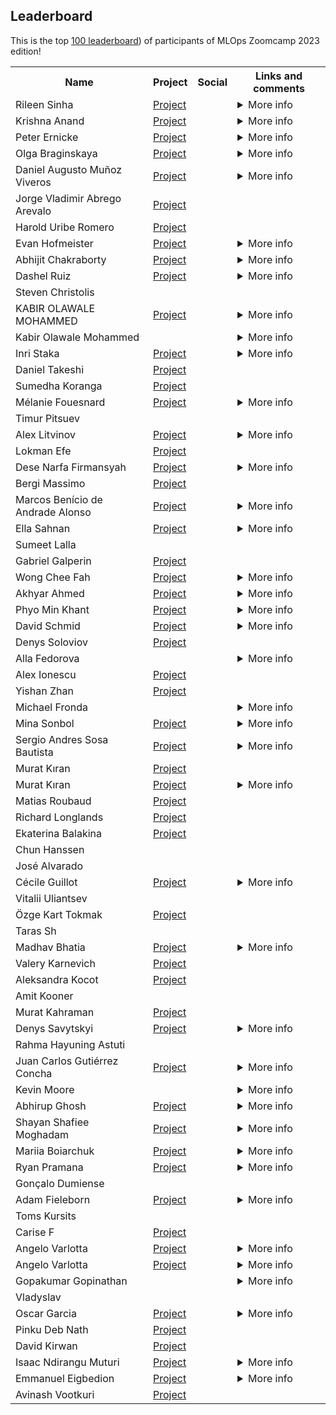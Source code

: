 ## Leaderboard 

This is the top [100 leaderboard]([https://docs.google.com/spreadsheets/d/e/2PACX-1vSNK_yGtELX1RJK1SSRl4xiUbD0XZMYS6uwHnybc7Mql-WMnMgO7hHSu59w-1cE7FeFZjkopbh684UE/pubhtml))
of participants of MLOps Zoomcamp 2023 edition!

<table>
<tr>
  <th>Name</th>
  <th>Project</th>
  <th>Social</th>
  <th>Links and comments</th>
</tr>
<tr>
<td>Rileen Sinha</td>
<td><a href="https://github.com/Optimistix/Traffic_Sign_Recognition_using_Deep-Learning">Project</a></td>
<td> <a href="https://www.linkedin.com/in/rileen-sinha-a644692/"><img src="https://user-images.githubusercontent.com/875246/192300614-2ce22ed5-bbc4-4684-8098-d8128d71aac5.png" height="16em" /></a> <a href="https://github.com/Optimistix"><img src="https://user-images.githubusercontent.com/875246/192300611-a606521b-cb76-4090-be8e-7cc21752b996.png" height="16em" /></a></td>
<td><details>
<summary>More info</summary>


Links:

<ul>
<li><a href="https://github.com/Optimistix/Breast_Cancer_Classification_using_Wisconsin_Diagnostic_Data">Midterm Project: Breast Cancer Classification using the Diagnostic Wisconsin Breast Cancer Database</a></li>
<li><a href="https://github.com/Optimistix/Brain_Tumor_Detection_using_MRI_Images_from_Kaggle_Br35H">First Capstone: Brain Tumor Detection using MRI Images and Deep Learning</a></li>
</ul>

> Kudos & a big thanks to Alexey, Timur & the DataTalks.Club team for this wonderful course, and their generosity, patience & flexibility throughout these 5 months. Strongly recommended for anyone interested in the foundations of Machine Learning, Deep Learning, and Machine Learning Engineering. </details></td>
</tr>
<tr>
<td>Krishna Anand</td>
<td><a href="https://github.com/anandaiml19/Mlzoomcamp-Article">Project</a></td>
<td> <a href="https://www.linkedin.com/in/krishna-anand-v-g-70bba623/"><img src="https://user-images.githubusercontent.com/875246/192300614-2ce22ed5-bbc4-4684-8098-d8128d71aac5.png" height="16em" /></a> <a href="https://github.com/anandaiml19"><img src="https://user-images.githubusercontent.com/875246/192300611-a606521b-cb76-4090-be8e-7cc21752b996.png" height="16em" /></a></td>
<td><details>
<summary>More info</summary>


Links:

<ul>
<li><a href="https://krishnaanandvg.weebly.com/">Personal Website</a></li>
</ul></details></td>
</tr>
<tr>
<td>Peter Ernicke</td>
<td><a href="https://github.com/peterernicke/ML_Zoomcamp_2023_Capstone2_Project">Project</a></td>
<td> <a href="https://www.linkedin.com/in/peter-ernicke/"><img src="https://user-images.githubusercontent.com/875246/192300614-2ce22ed5-bbc4-4684-8098-d8128d71aac5.png" height="16em" /></a> <a href="https://github.com/peterernicke"><img src="https://user-images.githubusercontent.com/875246/192300611-a606521b-cb76-4090-be8e-7cc21752b996.png" height="16em" /></a></td>
<td><details>
<summary>More info</summary>


Links:

<ul>
<li><a href="https://github.com/peterernicke/ML_Zoomcamp_2023_MidtermProject">Midterm Project</a></li>
<li><a href="https://github.com/peterernicke/ML_Zoomcamp_2023_Capstone1_Project">Capstone Project</a></li>
<li><a href="https://knowmledge.com/">Blog</a></li>
</ul>

> Thank you Alexey for that great journey! Feel free to connect.</details></td>
</tr>
<tr>
<td>Olga Braginskaya</td>
<td><a href="https://github.com/olgazju/project_taylor_swift_lyrics_generation ">Project</a></td>
<td> <a href="https://www.linkedin.com/in/olgabraginskaya/"><img src="https://user-images.githubusercontent.com/875246/192300614-2ce22ed5-bbc4-4684-8098-d8128d71aac5.png" height="16em" /></a> <a href="https://github.com/olgazju"><img src="https://user-images.githubusercontent.com/875246/192300611-a606521b-cb76-4090-be8e-7cc21752b996.png" height="16em" /></a></td>
<td><details>
<summary>More info</summary>


Links:

<ul>
<li><a href="https://dev.to/olgabraginskaya/my-journey-learning-ai-for-songwriting-lstms-and-taylor-swift-38mb">My Journey Learning AI for Songwriting: LSTMs and Taylor Swift</a></li>
<li><a href="https://github.com/olgazju/project_taylor_swift_lyrics_generation">Capstone project 1</a></li>
<li><a href="https://github.com/olgazju/project_salary_prediction">Capstone project 2</a></li>
<li><a href="https://github.com/olgazju/ml_camp_2023/tree/main/midterm_project">Midterm project</a></li>
</ul></details></td>
</tr>
<tr>
<td>Daniel Augusto Muñoz Viveros</td>
<td><a href="https://github.com/16danielvm/Multi-Class-Prediction-of-Cirrhosis-Outcomes">Project</a></td>
<td> <a href="https://www.linkedin.com/in/16danielvm"><img src="https://user-images.githubusercontent.com/875246/192300611-a606521b-cb76-4090-be8e-7cc21752b996.png" height="16em" /></a></td>
<td><details>
<summary>More info</summary>


Links:

<ul>
<li>https://github.com/16danielvm/Human-Stress-Detection-in-and-through-Sleep</li>
</ul></details></td>
</tr>
<tr>
<td>Jorge Vladimir Abrego Arevalo</td>
<td><a href="https://github.com/JorgeAbrego/ml-zoomcamp/tree/main/project_02_capstone_1">Project</a></td>
<td> <a href="https://www.linkedin.com/in/jorge-abrego/"><img src="https://user-images.githubusercontent.com/875246/192300614-2ce22ed5-bbc4-4684-8098-d8128d71aac5.png" height="16em" /></a> <a href="https://github.com/JorgeAbrego"><img src="https://user-images.githubusercontent.com/875246/192300611-a606521b-cb76-4090-be8e-7cc21752b996.png" height="16em" /></a></td>
<td></td>
</tr>
<tr>
<td>Harold Uribe Romero</td>
<td><a href="https://github.com/Haroldgio28/Airline-delay-prediction">Project</a></td>
<td> <a href="www.linkedin.com/in/haroldgiovannyuribe"><img src="https://user-images.githubusercontent.com/875246/192300614-2ce22ed5-bbc4-4684-8098-d8128d71aac5.png" height="16em" /></a> <a href="https://github.com/Haroldgio28"><img src="https://user-images.githubusercontent.com/875246/192300611-a606521b-cb76-4090-be8e-7cc21752b996.png" height="16em" /></a></td>
<td></td>
</tr>
<tr>
<td>Evan Hofmeister</td>
<td><a href="https://github.com/EvanHofmeister/ml-facial-emotion-detection">Project</a></td>
<td> <a href="https://www.linkedin.com/in/evanhofmeister/"><img src="https://user-images.githubusercontent.com/875246/192300614-2ce22ed5-bbc4-4684-8098-d8128d71aac5.png" height="16em" /></a> <a href="https://github.com/EvanHofmeister"><img src="https://user-images.githubusercontent.com/875246/192300611-a606521b-cb76-4090-be8e-7cc21752b996.png" height="16em" /></a></td>
<td><details>
<summary>More info</summary>


Links:

<ul>
<li><a href="https://www.ehofmeister.com">ehofmeister.com</a></li>
</ul></details></td>
</tr>
<tr>
<td>Abhijit Chakraborty</td>
<td><a href="https://github.com/mraabhijit/sports-classification-cnn">Project</a></td>
<td> <a href="www.linkedin.com/in/mraabhijit"><img src="https://user-images.githubusercontent.com/875246/192300614-2ce22ed5-bbc4-4684-8098-d8128d71aac5.png" height="16em" /></a> <a href="www.github.com/mraabhijit"><img src="https://user-images.githubusercontent.com/875246/192300611-a606521b-cb76-4090-be8e-7cc21752b996.png" height="16em" /></a></td>
<td><details>
<summary>More info</summary>


Links:

<ul>
<li><a href="https://twitter.com/mraabhijit">Twitter/X</a></li>
</ul>

> In the lookout for challenging roles in data science/machine learning (preferably Remote)</details></td>
</tr>
<tr>
<td>Dashel Ruiz</td>
<td><a href="https://github.com/DRPproton/Multi-Class-Prediction-of-Cirrhosis-Outcomes">Project</a></td>
<td> <a href="https://www.linkedin.com/in/dashel-ruiz-perez-2b036172/"><img src="https://user-images.githubusercontent.com/875246/192300614-2ce22ed5-bbc4-4684-8098-d8128d71aac5.png" height="16em" /></a> <a href="https://github.com/DRPproton"><img src="https://user-images.githubusercontent.com/875246/192300611-a606521b-cb76-4090-be8e-7cc21752b996.png" height="16em" /></a></td>
<td><details>
<summary>More info</summary>


Links:

<ul>
<li><a href="https://github.com/DRPproton/butterfly-classifier">Butterfly-classifier</a></li>
<li>(<a href="https://github.com/DRPproton/Mexico-covid-prediction">Mexico-covid-prediction</a></li>
</ul></details></td>
</tr>
<tr>
<td>Steven Christolis</td>
<td></td>
<td> <a href="https://www.linkedin.com/in/stevenchristolis/"><img src="https://user-images.githubusercontent.com/875246/192300614-2ce22ed5-bbc4-4684-8098-d8128d71aac5.png" height="16em" /></a></td>
<td></td>
</tr>
<tr>
<td>KABIR OLAWALE MOHAMMED</td>
<td><a href="https://github.com/kabiromohd/MyDATATALKSCLUB_MLZOOMCAMP">Project</a></td>
<td> <a href="https://www.linkedin.com/in/kabir-olawale-mohammed-91286922/"><img src="https://user-images.githubusercontent.com/875246/192300614-2ce22ed5-bbc4-4684-8098-d8128d71aac5.png" height="16em" /></a> <a href="https://github.com/kabiromohd"><img src="https://user-images.githubusercontent.com/875246/192300611-a606521b-cb76-4090-be8e-7cc21752b996.png" height="16em" /></a></td>
<td><details>
<summary>More info</summary>


Links:

<ul>
<li><a href="https://github.com/kabiromohd/Life_Expectancy_Prediction">Midterm Project</a></li>
<li><a href="https://github.com/kabiromohd/Staff_Attrition_Prediction">Capstone Project -1</a></li>
</ul></details></td>
</tr>
<tr>
<td>Kabir Olawale Mohammed</td>
<td></td>
<td> <a href="https://www.linkedin.com/in/kabir-olawale-mohammed-91286922/"><img src="https://user-images.githubusercontent.com/875246/192300614-2ce22ed5-bbc4-4684-8098-d8128d71aac5.png" height="16em" /></a> <a href="https://github.com/kabiromohd"><img src="https://user-images.githubusercontent.com/875246/192300611-a606521b-cb76-4090-be8e-7cc21752b996.png" height="16em" /></a></td>
<td><details>
<summary>More info</summary>


Links:

<ul>
<li><a href="https://github.com/kabiromohd/Life_Expectancy_Prediction">Midterm Project</a></li>
<li><a href="https://github.com/kabiromohd/Staff_Attrition_Prediction">Capstone 1 Project</a></li>
<li><a href="https://github.com/kabiromohd/MyDATATALKSCLUB_MLZOOMCAMP">Course Repo</a></li>
</ul></details></td>
</tr>
<tr>
<td>Inri Staka</td>
<td><a href="https://github.com/inrsta/capstone-project-1-2023">Project</a></td>
<td> <a href="https://www.linkedin.com/in/inristaka/"><img src="https://user-images.githubusercontent.com/875246/192300614-2ce22ed5-bbc4-4684-8098-d8128d71aac5.png" height="16em" /></a> <a href="https://github.com/inrsta"><img src="https://user-images.githubusercontent.com/875246/192300611-a606521b-cb76-4090-be8e-7cc21752b996.png" height="16em" /></a></td>
<td><details>
<summary>More info</summary>


Links:

<ul>
<li><a href="https://github.com/inrsta/spotify-prediction-api">Spotify Popularity Prediction</a></li>
<li><a href="https://github.com/inrsta/german-car-price-prediction">German Car Prices</a></li>
</ul>

> Hi, I am a Data Engineer with experience in Data Science and Machine Learning, you can gladly take a look at my projects and socials.</details></td>
</tr>
<tr>
<td>Daniel Takeshi</td>
<td><a href="https://github.com/danietakeshi/ml-zoomcamp-capstone-project-2">Project</a></td>
<td> <a href="https://www.linkedin.com/in/daniel-takeshi"><img src="https://user-images.githubusercontent.com/875246/192300614-2ce22ed5-bbc4-4684-8098-d8128d71aac5.png" height="16em" /></a> <a href="https://github.com/danietakeshi"><img src="https://user-images.githubusercontent.com/875246/192300611-a606521b-cb76-4090-be8e-7cc21752b996.png" height="16em" /></a></td>
<td></td>
</tr>
<tr>
<td>Sumedha Koranga</td>
<td><a href="https://github.com/sumedhakoranga/wikihow_most_helpful_article_predictor">Project</a></td>
<td> <a href="https://www.linkedin.com/in/sumedhakoranga/"><img src="https://user-images.githubusercontent.com/875246/192300614-2ce22ed5-bbc4-4684-8098-d8128d71aac5.png" height="16em" /></a> <a href="https://github.com/sumedhakoranga"><img src="https://user-images.githubusercontent.com/875246/192300611-a606521b-cb76-4090-be8e-7cc21752b996.png" height="16em" /></a></td>
<td></td>
</tr>
<tr>
<td>Mélanie Fouesnard</td>
<td><a href="https://github.com/FoMelanie/breast_cancer_classification">Project</a></td>
<td> <a href="https://www.linkedin.com/in/melanie-fouesnard/"><img src="https://user-images.githubusercontent.com/875246/192300614-2ce22ed5-bbc4-4684-8098-d8128d71aac5.png" height="16em" /></a> <a href="https://github.com/FoMelanie"><img src="https://user-images.githubusercontent.com/875246/192300611-a606521b-cb76-4090-be8e-7cc21752b996.png" height="16em" /></a></td>
<td><details>
<summary>More info</summary>


Links:

<ul>
<li><a href="https://medium.com/@mlaniefouesnard">Medium account</a></li>
</ul></details></td>
</tr>
<tr>
<td>Timur Pitsuev</td>
<td></td>
<td> <a href="linkedin.com/in/timur-pitsuev-28aa9b262"><img src="https://user-images.githubusercontent.com/875246/192300614-2ce22ed5-bbc4-4684-8098-d8128d71aac5.png" height="16em" /></a> <a href="https://github.com/tmeach"><img src="https://user-images.githubusercontent.com/875246/192300611-a606521b-cb76-4090-be8e-7cc21752b996.png" height="16em" /></a></td>
<td></td>
</tr>
<tr>
<td>Alex Litvinov</td>
<td><a href="https://github.com/aaalexlit/hacking-human-vasculature">Project</a></td>
<td> <a href="https://www.linkedin.com/in/aaalexlit/"><img src="https://user-images.githubusercontent.com/875246/192300614-2ce22ed5-bbc4-4684-8098-d8128d71aac5.png" height="16em" /></a> <a href="https://github.com/aaalexlit"><img src="https://user-images.githubusercontent.com/875246/192300611-a606521b-cb76-4090-be8e-7cc21752b996.png" height="16em" /></a></td>
<td><details>
<summary>More info</summary>


Links:

<ul>
<li>[X] https://twitter.com/aaalexlit</li>
<li>[Medium] https://medium.com/@aaalex.lit</li>
<li>[YouTube] https://www.youtube.com/@aaalexlit</li>
</ul></details></td>
</tr>
<tr>
<td>Lokman Efe</td>
<td><a href="https://github.com/lokicik/dog_or_cat_image_classification">Project</a></td>
<td> <a href="https://www.linkedin.com/in/lokmanefe/"><img src="https://user-images.githubusercontent.com/875246/192300614-2ce22ed5-bbc4-4684-8098-d8128d71aac5.png" height="16em" /></a> <a href="https://github.com/lokicik"><img src="https://user-images.githubusercontent.com/875246/192300611-a606521b-cb76-4090-be8e-7cc21752b996.png" height="16em" /></a></td>
<td></td>
</tr>
<tr>
<td>Dese Narfa Firmansyah</td>
<td><a href="https://github.com/desenfirman/machine-learning-zoomcamp/tree/master/.__MIDTERM__">Project</a></td>
<td> <a href="https://www.linkedin.com/in/desenfirman/"><img src="https://user-images.githubusercontent.com/875246/192300614-2ce22ed5-bbc4-4684-8098-d8128d71aac5.png" height="16em" /></a> <a href="https://github.com/desenfirman"><img src="https://user-images.githubusercontent.com/875246/192300611-a606521b-cb76-4090-be8e-7cc21752b996.png" height="16em" /></a></td>
<td><details>
<summary>More info</summary>


Links:

<ul>
<li>[Personal Website] (https://desenfirman.github.io)</li>
<li>[Capstone 1 Project] (https://github.com/desenfirman/machine-learning-zoomcamp/tree/master/.__CAPSTONE_1)</li>
<li>[Capstone 2 Project] (https://github.com/desenfirman/machine-learning-zoomcamp/tree/master/.__CAPSTONE_2)</li>
</ul>

> You can also reach me on desenfirman@gmail.com . Anyway, thanks for the course. It was an amazing journey.</details></td>
</tr>
<tr>
<td>Bergi Massimo</td>
<td><a href="https://github.com/bergimax/Market-ticker-prediction https://github.com/bergimax/footballer-value  https://github.com/bergimax/music-popularity-prediction">Project</a></td>
<td> <a href="https://www.linkedin.com/in/massimobergi/"><img src="https://user-images.githubusercontent.com/875246/192300614-2ce22ed5-bbc4-4684-8098-d8128d71aac5.png" height="16em" /></a> <a href="https://github.com/bergimax"><img src="https://user-images.githubusercontent.com/875246/192300611-a606521b-cb76-4090-be8e-7cc21752b996.png" height="16em" /></a></td>
<td></td>
</tr>
<tr>
<td>Marcos Benício de Andrade Alonso</td>
<td><a href="https://github.com/marcosbenicio/taxi-trip-regression/tree/main">Project</a></td>
<td> <a href="https://www.linkedin.com/in/marcos-benicio-de-andrade-alonso/"><img src="https://user-images.githubusercontent.com/875246/192300614-2ce22ed5-bbc4-4684-8098-d8128d71aac5.png" height="16em" /></a> <a href="https://github.com/marcosbenicio"><img src="https://user-images.githubusercontent.com/875246/192300611-a606521b-cb76-4090-be8e-7cc21752b996.png" height="16em" /></a></td>
<td><details>
<summary>More info</summary>


Links:

<ul>
<li><a href="https://marcosbenicio.github.io/2023/11/27/cnn.html"> Winning Article: Understanding Convolutional Layers within CNNs </a></li>
<li><a href="https://github.com/marcosbenicio/diabetes-classification"> Midterm Project: Diabetes Risk Factors (Classification) </a></li>
<li><a href="https://github.com/marcosbenicio/ML-zoomcamp"> Notes on ML-Zoomcamp Course </a></li>
<li><a href="https://marcosbenicio.github.io/"> Personal Blog: Discussions on Mathematics, Physics, and Machine Learning </a></li>
</ul>

> If you're interested in my work and would like to connect, follow my  journey and contributions on LinkedIn and GitHub.</details></td>
</tr>
<tr>
<td>Ella Sahnan</td>
<td><a href="https://github.com/ellacharmed/mlzoomcamp-midterms-predict-graduation">Project</a></td>
<td> <a href="https://www.linkedin.com/in/wati-sahnan/"><img src="https://user-images.githubusercontent.com/875246/192300614-2ce22ed5-bbc4-4684-8098-d8128d71aac5.png" height="16em" /></a> <a href="https://ellacharmed.github.io/"><img src="https://user-images.githubusercontent.com/875246/192300611-a606521b-cb76-4090-be8e-7cc21752b996.png" height="16em" /></a></td>
<td><details>
<summary>More info</summary>


Links:

<ul>
<li><a href="ellacharmed.wordpress.com">ellacharmed wordpress blog</a></li>
<li><a href="ellalearns.wordpress.com">ellalearns wordpress blog</a></li>
<li><a href="https://twitter.com/ellacharm3d">ellacharmed twitter</a></li>
</ul></details></td>
</tr>
<tr>
<td>Sumeet Lalla</td>
<td></td>
<td> <a href="https://www.linkedin.com/in/sumeetlalla1994"><img src="https://user-images.githubusercontent.com/875246/192300614-2ce22ed5-bbc4-4684-8098-d8128d71aac5.png" height="16em" /></a> <a href="https://www.github.com/prasum"><img src="https://user-images.githubusercontent.com/875246/192300611-a606521b-cb76-4090-be8e-7cc21752b996.png" height="16em" /></a></td>
<td></td>
</tr>
<tr>
<td>Gabriel Galperin</td>
<td><a href="https://github.com/Nireplag/jellyfish_classification">Project</a></td>
<td> <a href="http://linkedin.com/in/gabriel-galperin-03a88511a"><img src="https://user-images.githubusercontent.com/875246/192300614-2ce22ed5-bbc4-4684-8098-d8128d71aac5.png" height="16em" /></a> <a href="https://github.com/Nireplag"><img src="https://user-images.githubusercontent.com/875246/192300611-a606521b-cb76-4090-be8e-7cc21752b996.png" height="16em" /></a></td>
<td></td>
</tr>
<tr>
<td>Wong Chee Fah</td>
<td><a href="https://github.com/wongcheefah/mlzoomcamp_capstone_1">Project</a></td>
<td> <a href="https://www.linkedin.com/in/wongcheefah/"><img src="https://user-images.githubusercontent.com/875246/192300614-2ce22ed5-bbc4-4684-8098-d8128d71aac5.png" height="16em" /></a> <a href="https://github.com/wongcheefah"><img src="https://user-images.githubusercontent.com/875246/192300611-a606521b-cb76-4090-be8e-7cc21752b996.png" height="16em" /></a></td>
<td><details>
<summary>More info</summary>


Links:

<ul>
<li><a href="https://wongcheefah.pythonanywhere.com/">Portfolio Page</a></li>
</ul></details></td>
</tr>
<tr>
<td>Akhyar Ahmed</td>
<td><a href="https://github.com/akhyar-ahmed/Machine_Learning_Zoomcamp/tree/main/capstone-2">Project</a></td>
<td> <a href="https://www.linkedin.com/in/akhyar-ahmed/"><img src="https://user-images.githubusercontent.com/875246/192300614-2ce22ed5-bbc4-4684-8098-d8128d71aac5.png" height="16em" /></a> <a href="https://github.com/akhyar-ahmed?tab=repositories"><img src="https://user-images.githubusercontent.com/875246/192300611-a606521b-cb76-4090-be8e-7cc21752b996.png" height="16em" /></a></td>
<td><details>
<summary>More info</summary>


Links:

<ul>
<li><a href="https://github.com/akhyar-ahmed/Machine_Learning_Zoomcamp/tree/main/capstone-1">Capstone 1</a></li>
<li><a href="https://github.com/akhyar-ahmed/Machine_Learning_Zoomcamp/tree/main/mid-term">Mid term project</a></li>
<li><a href="https://akhyar-ahmed.github.io/portfolio/">Portfolio</a></li>
</ul></details></td>
</tr>
<tr>
<td>Phyo Min Khant</td>
<td><a href="https://github.com/PhyoMK/ML-zoomcamp/tree/6a8ad10e4b813e5822f345cabc490c3938079811/dog_breed_classification_using_deep">Project</a></td>
<td> <a href="https://www.linkedin.com/in/phyo-min-khant-96a1021bb?utm_source=share&utm_campaign=share_via&utm_content=profile&utm_medium=ios_app"><img src="https://user-images.githubusercontent.com/875246/192300614-2ce22ed5-bbc4-4684-8098-d8128d71aac5.png" height="16em" /></a> <a href="https://github.com/PhyoMK"><img src="https://user-images.githubusercontent.com/875246/192300611-a606521b-cb76-4090-be8e-7cc21752b996.png" height="16em" /></a></td>
<td><details>
<summary>More info</summary>



> Trying to be advanced in ML and every step elevates me to a higher level.</details></td>
</tr>
<tr>
<td>David Schmid</td>
<td><a href="https://github.com/dawei7/ML_Project_RedWineQuality">Project</a></td>
<td> <a href="https://www.linkedin.com/in/david-schmid-56194772/"><img src="https://user-images.githubusercontent.com/875246/192300614-2ce22ed5-bbc4-4684-8098-d8128d71aac5.png" height="16em" /></a> <a href="https://github.com/dawei7"><img src="https://user-images.githubusercontent.com/875246/192300611-a606521b-cb76-4090-be8e-7cc21752b996.png" height="16em" /></a></td>
<td><details>
<summary>More info</summary>



> Feel free to connect.</details></td>
</tr>
<tr>
<td>Denys Soloviov</td>
<td><a href="https://github.com/desol1997/hotel_booking_cancellation_prediction https://github.com/desol1997/brain_tumor_classification">Project</a></td>
<td> <a href="https://www.linkedin.com/in/denis-soloviov-b620481a8/"><img src="https://user-images.githubusercontent.com/875246/192300614-2ce22ed5-bbc4-4684-8098-d8128d71aac5.png" height="16em" /></a> <a href="https://github.com/desol1997?tab=repositories"><img src="https://user-images.githubusercontent.com/875246/192300611-a606521b-cb76-4090-be8e-7cc21752b996.png" height="16em" /></a></td>
<td></td>
</tr>
<tr>
<td>Alla Fedorova</td>
<td></td>
<td> <a href="https://www.linkedin.com/in/alla-fedorova-phd-5bba68105/"><img src="https://user-images.githubusercontent.com/875246/192300614-2ce22ed5-bbc4-4684-8098-d8128d71aac5.png" height="16em" /></a> <a href="https://github.com/triasteran"><img src="https://user-images.githubusercontent.com/875246/192300611-a606521b-cb76-4090-be8e-7cc21752b996.png" height="16em" /></a></td>
<td><details>
<summary>More info</summary>



> That was a great course full of hands-on experience, I'm happy to recommend it and I'll be revisiting it </details></td>
</tr>
<tr>
<td>Alex Ionescu</td>
<td><a href="https://github.com/AlexThePy/Laptop_Price_Prediction">Project</a></td>
<td> <a href="https://www.linkedin.com/in/alex-ionescu-bucharest/"><img src="https://user-images.githubusercontent.com/875246/192300614-2ce22ed5-bbc4-4684-8098-d8128d71aac5.png" height="16em" /></a> <a href="https://github.com/AlexThePy"><img src="https://user-images.githubusercontent.com/875246/192300611-a606521b-cb76-4090-be8e-7cc21752b996.png" height="16em" /></a></td>
<td></td>
</tr>
<tr>
<td>Yishan Zhan</td>
<td><a href="https://github.com/sarah-zhan/birds-classification">Project</a></td>
<td> <a href="https://www.linkedin.com/in/yishanzhan/"><img src="https://user-images.githubusercontent.com/875246/192300614-2ce22ed5-bbc4-4684-8098-d8128d71aac5.png" height="16em" /></a> <a href="https://github.com/sarah-zhan"><img src="https://user-images.githubusercontent.com/875246/192300611-a606521b-cb76-4090-be8e-7cc21752b996.png" height="16em" /></a></td>
<td></td>
</tr>
<tr>
<td>Michael Fronda</td>
<td></td>
<td> <a href="https://www.linkedin.com/in/michaelfronda/"><img src="https://user-images.githubusercontent.com/875246/192300614-2ce22ed5-bbc4-4684-8098-d8128d71aac5.png" height="16em" /></a></td>
<td><details>
<summary>More info</summary>



> Hello! Feel free to add me on LinkedIn :) </details></td>
</tr>
<tr>
<td>Mina Sonbol</td>
<td><a href="https://github.com/el-grudge/location-classifier">Project</a></td>
<td> <a href="https://www.linkedin.com/in/msonbol"><img src="https://user-images.githubusercontent.com/875246/192300614-2ce22ed5-bbc4-4684-8098-d8128d71aac5.png" height="16em" /></a> <a href="https://github.com/el-grudge"><img src="https://user-images.githubusercontent.com/875246/192300611-a606521b-cb76-4090-be8e-7cc21752b996.png" height="16em" /></a></td>
<td><details>
<summary>More info</summary>


Links:

<ul>
<li><a href="http://datascienceportfol.io/el_grudge">Portfolio</a></li>
</ul>

> 🎊💪</details></td>
</tr>
<tr>
<td>Sergio Andres Sosa Bautista</td>
<td><a href="https://github.com/sergioasb8/football_predictor">Project</a></td>
<td> <a href="https://www.linkedin.com/in/sergioasb8/"><img src="https://user-images.githubusercontent.com/875246/192300614-2ce22ed5-bbc4-4684-8098-d8128d71aac5.png" height="16em" /></a> <a href="https://github.com/sergioasb8"><img src="https://user-images.githubusercontent.com/875246/192300611-a606521b-cb76-4090-be8e-7cc21752b996.png" height="16em" /></a></td>
<td><details>
<summary>More info</summary>


Links:

<ul>
<li><a href="https://twitter.com/Sergioasb8">Twitter profile @Sergioasb8</a></li>
</ul></details></td>
</tr>
<tr>
<td>Murat Kıran</td>
<td><a href="https://github.com/murattkiran/food-classification.git">Project</a></td>
<td> <a href="https://www.linkedin.com/in/murattkiran/"><img src="https://user-images.githubusercontent.com/875246/192300614-2ce22ed5-bbc4-4684-8098-d8128d71aac5.png" height="16em" /></a> <a href="https://github.com/murattkiran"><img src="https://user-images.githubusercontent.com/875246/192300611-a606521b-cb76-4090-be8e-7cc21752b996.png" height="16em" /></a></td>
<td></td>
</tr>
<tr>
<td>Murat Kıran</td>
<td><a href="https://github.com/murattkiran/food-classification.git">Project</a></td>
<td> <a href="https://www.linkedin.com/in/murattkiran/"><img src="https://user-images.githubusercontent.com/875246/192300614-2ce22ed5-bbc4-4684-8098-d8128d71aac5.png" height="16em" /></a> <a href="https://github.com/murattkiran"><img src="https://user-images.githubusercontent.com/875246/192300611-a606521b-cb76-4090-be8e-7cc21752b996.png" height="16em" /></a></td>
<td><details>
<summary>More info</summary>


Links:

<ul>
<li><a href="https://www.kaggle.com/muratkiran">Kaggle</a></li>
</ul></details></td>
</tr>
<tr>
<td>Matias Roubaud</td>
<td><a href="https://github.com/mroubaud/machine-learning-zoomcamp">Project</a></td>
<td> <a href="https://www.linkedin.com/in/mat%C3%ADas-roubaud-93610133/"><img src="https://user-images.githubusercontent.com/875246/192300614-2ce22ed5-bbc4-4684-8098-d8128d71aac5.png" height="16em" /></a> <a href="https://github.com/mroubaud"><img src="https://user-images.githubusercontent.com/875246/192300611-a606521b-cb76-4090-be8e-7cc21752b996.png" height="16em" /></a></td>
<td></td>
</tr>
<tr>
<td>Richard Longlands</td>
<td><a href="https://github.com/rlonglands/insurance_charge_predictions">Project</a></td>
<td> <a href="https://www.linkedin.com/in/rlonglands/"><img src="https://user-images.githubusercontent.com/875246/192300614-2ce22ed5-bbc4-4684-8098-d8128d71aac5.png" height="16em" /></a> <a href="https://github.com/rlonglands"><img src="https://user-images.githubusercontent.com/875246/192300611-a606521b-cb76-4090-be8e-7cc21752b996.png" height="16em" /></a></td>
<td></td>
</tr>
<tr>
<td>Ekaterina Balakina</td>
<td><a href="https://github.com/difurka/mlbookcamp_learning">Project</a></td>
<td> <a href="https://www.linkedin.com/in/katyabalakina/"><img src="https://user-images.githubusercontent.com/875246/192300614-2ce22ed5-bbc4-4684-8098-d8128d71aac5.png" height="16em" /></a> <a href="https://github.com/difurka"><img src="https://user-images.githubusercontent.com/875246/192300611-a606521b-cb76-4090-be8e-7cc21752b996.png" height="16em" /></a></td>
<td></td>
</tr>
<tr>
<td>Chun Hanssen</td>
<td></td>
<td> <a href="linkedin.com/in/chunhanssen/"><img src="https://user-images.githubusercontent.com/875246/192300614-2ce22ed5-bbc4-4684-8098-d8128d71aac5.png" height="16em" /></a> <a href="github.com/CH2001"><img src="https://user-images.githubusercontent.com/875246/192300611-a606521b-cb76-4090-be8e-7cc21752b996.png" height="16em" /></a></td>
<td></td>
</tr>
<tr>
<td>José Alvarado</td>
<td></td>
<td> <a href="www.linkedin.com/in/jose-alpa"><img src="https://user-images.githubusercontent.com/875246/192300614-2ce22ed5-bbc4-4684-8098-d8128d71aac5.png" height="16em" /></a></td>
<td></td>
</tr>
<tr>
<td>Cécile Guillot</td>
<td><a href="https://github.com/cecilegltslmcs/car_co2_emission">Project</a></td>
<td> <a href="https://www.linkedin.com/in/cecile-guillot/"><img src="https://user-images.githubusercontent.com/875246/192300614-2ce22ed5-bbc4-4684-8098-d8128d71aac5.png" height="16em" /></a> <a href="https://github.com/cecilegltslmcs"><img src="https://user-images.githubusercontent.com/875246/192300611-a606521b-cb76-4090-be8e-7cc21752b996.png" height="16em" /></a></td>
<td><details>
<summary>More info</summary>


Links:

<ul>
<li><a href="https://gitlab.com/cecilegltslmcs/cats-classification">Cats breeds classification hosted on Gitlab</a></li>
<li><a href="https://gitlab.com/cecilegltslmcs/emissions_co2_voiture">Car CO2 Emission - French Version hosted on GitLab</a></li>
</ul></details></td>
</tr>
<tr>
<td>Vitalii Uliantsev</td>
<td></td>
<td> <a href="www.linkedin.com/in/vitaliiuliantsev"><img src="https://user-images.githubusercontent.com/875246/192300614-2ce22ed5-bbc4-4684-8098-d8128d71aac5.png" height="16em" /></a> <a href="https://github.com/BeckMarquez"><img src="https://user-images.githubusercontent.com/875246/192300611-a606521b-cb76-4090-be8e-7cc21752b996.png" height="16em" /></a></td>
<td></td>
</tr>
<tr>
<td>Özge Kart Tokmak</td>
<td><a href="https://github.com/ozgeozge/cirrhosis-survival-prediction">Project</a></td>
<td> <a href="https://www.linkedin.com/in/%C3%B6zge-k-072b607/"><img src="https://user-images.githubusercontent.com/875246/192300614-2ce22ed5-bbc4-4684-8098-d8128d71aac5.png" height="16em" /></a> <a href="https://github.com/ozgeozge"><img src="https://user-images.githubusercontent.com/875246/192300611-a606521b-cb76-4090-be8e-7cc21752b996.png" height="16em" /></a></td>
<td></td>
</tr>
<tr>
<td>Taras Sh</td>
<td></td>
<td> <a href="https://www.linkedin.com/in/taras-shalaiko-30114a107/"><img src="https://user-images.githubusercontent.com/875246/192300614-2ce22ed5-bbc4-4684-8098-d8128d71aac5.png" height="16em" /></a> <a href="https://github.com/tarasenya/ml-zoomcamp-hw"><img src="https://user-images.githubusercontent.com/875246/192300611-a606521b-cb76-4090-be8e-7cc21752b996.png" height="16em" /></a></td>
<td></td>
</tr>
<tr>
<td>Madhav Bhatia</td>
<td><a href="https://github.com/MAdhavbhatia222/Anime_Recommender/tree/main">Project</a></td>
<td> <a href="https://www.linkedin.com/in/madhavbhatia/"><img src="https://user-images.githubusercontent.com/875246/192300614-2ce22ed5-bbc4-4684-8098-d8128d71aac5.png" height="16em" /></a> <a href="https://github.com/MAdhavbhatia222"><img src="https://user-images.githubusercontent.com/875246/192300611-a606521b-cb76-4090-be8e-7cc21752b996.png" height="16em" /></a></td>
<td><details>
<summary>More info</summary>


Links:

<ul>
<li><a href="www.madhavbhatia.com">Portfolio</a></li>
</ul></details></td>
</tr>
<tr>
<td>Valery Karnevich</td>
<td><a href="https://github.com/ValeryKarnevich/waste-image-classification">Project</a></td>
<td> <a href="www.linkedin.com/in/valery-karnevich-83a3362b7"><img src="https://user-images.githubusercontent.com/875246/192300614-2ce22ed5-bbc4-4684-8098-d8128d71aac5.png" height="16em" /></a> <a href="https://github.com/ValeryKarnevich"><img src="https://user-images.githubusercontent.com/875246/192300611-a606521b-cb76-4090-be8e-7cc21752b996.png" height="16em" /></a></td>
<td></td>
</tr>
<tr>
<td>Aleksandra Kocot </td>
<td><a href="https://github.com/Olks/mlzoomcamp-capstone-project">Project</a></td>
<td> <a href="https://www.linkedin.com/in/aleksandra-kocot-9976444a"><img src="https://user-images.githubusercontent.com/875246/192300614-2ce22ed5-bbc4-4684-8098-d8128d71aac5.png" height="16em" /></a> <a href="https://github.com/Olks"><img src="https://user-images.githubusercontent.com/875246/192300611-a606521b-cb76-4090-be8e-7cc21752b996.png" height="16em" /></a></td>
<td></td>
</tr>
<tr>
<td>Amit Kooner</td>
<td></td>
<td> <a href="https://www.linkedin.com/in/amitkooner/"><img src="https://user-images.githubusercontent.com/875246/192300614-2ce22ed5-bbc4-4684-8098-d8128d71aac5.png" height="16em" /></a> <a href="https://github.com/amitkooner"><img src="https://user-images.githubusercontent.com/875246/192300611-a606521b-cb76-4090-be8e-7cc21752b996.png" height="16em" /></a></td>
<td></td>
</tr>
<tr>
<td>Murat Kahraman</td>
<td><a href="https://github.com/kahramanmurat/capstone-project">Project</a></td>
<td> <a href="https://www.linkedin.com/in/kahramanmurat/"><img src="https://user-images.githubusercontent.com/875246/192300614-2ce22ed5-bbc4-4684-8098-d8128d71aac5.png" height="16em" /></a> <a href="https://github.com/kahramanmurat"><img src="https://user-images.githubusercontent.com/875246/192300611-a606521b-cb76-4090-be8e-7cc21752b996.png" height="16em" /></a></td>
<td></td>
</tr>
<tr>
<td>Denys Savytskyi</td>
<td><a href="https://github.com/tvsirius/ml_zoomcamp_project1_cards_classification">Project</a></td>
<td> <a href="https://www.linkedin.com/in/denys-savytskyi-19b58777/"><img src="https://user-images.githubusercontent.com/875246/192300614-2ce22ed5-bbc4-4684-8098-d8128d71aac5.png" height="16em" /></a> <a href="https://www.linkedin.com/in/denys-savytskyi-19b58777/"><img src="https://user-images.githubusercontent.com/875246/192300611-a606521b-cb76-4090-be8e-7cc21752b996.png" height="16em" /></a></td>
<td><details>
<summary>More info</summary>


Links:

<ul>
<li><a href="https://drive.google.com/file/d/1-CEm7SQf_s8lpErGQyl_HHQzXnrF3FYs/view?usp=sharing">CV</a></li>
</ul>

> I have two backgrounds with master dergee's and work experience - Computer and Data Science and Cinema, TV and Art. Looking for a role where I can fully realize my potential.</details></td>
</tr>
<tr>
<td>Rahma Hayuning Astuti</td>
<td></td>
<td> <a href="https://www.linkedin.com/in/rahma-hayuning-astuti-a1023b1aa/"><img src="https://user-images.githubusercontent.com/875246/192300614-2ce22ed5-bbc4-4684-8098-d8128d71aac5.png" height="16em" /></a> <a href="https://github.com/rahmaha"><img src="https://user-images.githubusercontent.com/875246/192300611-a606521b-cb76-4090-be8e-7cc21752b996.png" height="16em" /></a></td>
<td></td>
</tr>
<tr>
<td>Juan Carlos Gutiérrez Concha</td>
<td><a href="https://github.com/JCGutierrezConcha/Predict-Frogs-Presence-Using-Climate-Data">Project</a></td>
<td> <a href="https://www.linkedin.com/in/juan-carlos-gutierrez-concha/"><img src="https://user-images.githubusercontent.com/875246/192300614-2ce22ed5-bbc4-4684-8098-d8128d71aac5.png" height="16em" /></a> <a href="https://github.com/JCGutierrezConcha"><img src="https://user-images.githubusercontent.com/875246/192300611-a606521b-cb76-4090-be8e-7cc21752b996.png" height="16em" /></a></td>
<td><details>
<summary>More info</summary>


Links:

<ul>
<li><a href="https://github.com/JCGutierrezConcha/Predict-Frogs-Presence-Using-Climate-Data">Classification Model</a></li>
<li><a href="https://github.com/JCGutierrezConcha/Predict-Mechanical-Properties-Low-Alloy-Steel-Using-Structural-Components">Regression Model</a></li>
</ul></details></td>
</tr>
<tr>
<td>Kevin Moore</td>
<td></td>
<td> <a href="https://www.linkedin.com/in/livelaughcode/"><img src="https://user-images.githubusercontent.com/875246/192300614-2ce22ed5-bbc4-4684-8098-d8128d71aac5.png" height="16em" /></a> <a href="https://github.com/kevmo"><img src="https://user-images.githubusercontent.com/875246/192300611-a606521b-cb76-4090-be8e-7cc21752b996.png" height="16em" /></a></td>
<td><details>
<summary>More info</summary>



> Available for hire!</details></td>
</tr>
<tr>
<td>Abhirup Ghosh</td>
<td><a href="https://github.com/abhirup-ghosh/facial-expression-classifier-app">Project</a></td>
<td> <a href="https://www.linkedin.com/in/abhirup-ghosh-phd/"><img src="https://user-images.githubusercontent.com/875246/192300614-2ce22ed5-bbc4-4684-8098-d8128d71aac5.png" height="16em" /></a> <a href="https://github.com/abhirup-ghosh"><img src="https://user-images.githubusercontent.com/875246/192300611-a606521b-cb76-4090-be8e-7cc21752b996.png" height="16em" /></a></td>
<td><details>
<summary>More info</summary>


Links:

<ul>
<li><a href="https://github.com/abhirup-ghosh/medical-appointment-no-shows">Midterm project</a></li>
<li><a href="https://github.com/abhirup-ghosh/facial-expression-classifier-app">Capstone project</a></li>
</ul></details></td>
</tr>
<tr>
<td>Shayan Shafiee Moghadam</td>
<td><a href="https://github.com/shayansm2/kaggle-playground/tree/main/dtc-zoomcamp-qa-challenge">Project</a></td>
<td> <a href="https://www.linkedin.com/in/shayan-shafiee-moghadam-184ab5153/"><img src="https://user-images.githubusercontent.com/875246/192300614-2ce22ed5-bbc4-4684-8098-d8128d71aac5.png" height="16em" /></a> <a href="https://github.com/shayansm2"><img src="https://user-images.githubusercontent.com/875246/192300611-a606521b-cb76-4090-be8e-7cc21752b996.png" height="16em" /></a></td>
<td><details>
<summary>More info</summary>


Links:

<ul>
<li>[midterm project (Disaster Tweets Detection</li>
<li>)](https://github.com/shayansm2/kaggle-playground/tree/main/nlp-getting-started)</li>
<li><a href="https://github.com/shayansm2/kaggle-playground/tree/main/dtc-zoomcamp-qa-challenge">capstone project (DTC Zoomcamp Q&amp;A Challenge)</a></li>
</ul></details></td>
</tr>
<tr>
<td>Mariia Boiarchuk</td>
<td><a href="https://github.com/boiarchuk-m/Stroke-prediction">Project</a></td>
<td> <a href="https://www.linkedin.com/in/mariia-boiarchuk/"><img src="https://user-images.githubusercontent.com/875246/192300614-2ce22ed5-bbc4-4684-8098-d8128d71aac5.png" height="16em" /></a> <a href="https://github.com/boiarchuk-m"><img src="https://user-images.githubusercontent.com/875246/192300611-a606521b-cb76-4090-be8e-7cc21752b996.png" height="16em" /></a></td>
<td><details>
<summary>More info</summary>


Links:

<ul>
<li><a href="https://github.com/boiarchuk-m/Diamonds-price-prediction">Diamonds price prediction</a></li>
</ul></details></td>
</tr>
<tr>
<td>Ryan Pramana</td>
<td><a href="https://github.com/ryanpram/player-valuation-prediction">Project</a></td>
<td> <a href="https://www.linkedin.com/in/ryan-pramana/"><img src="https://user-images.githubusercontent.com/875246/192300614-2ce22ed5-bbc4-4684-8098-d8128d71aac5.png" height="16em" /></a> <a href="https://github.com/MatcHub-co/matchub-v2-backend"><img src="https://user-images.githubusercontent.com/875246/192300611-a606521b-cb76-4090-be8e-7cc21752b996.png" height="16em" /></a></td>
<td><details>
<summary>More info</summary>



> Email : ryan46pramana@gmail.com</details></td>
</tr>
<tr>
<td>Gonçalo Dumiense</td>
<td></td>
<td> <a href="https://www.linkedin.com/in/goncalo-dumiense"><img src="https://user-images.githubusercontent.com/875246/192300614-2ce22ed5-bbc4-4684-8098-d8128d71aac5.png" height="16em" /></a></td>
<td></td>
</tr>
<tr>
<td>Adam Fieleborn</td>
<td><a href="https://github.com/adamfdnb/Capstone_2">Project</a></td>
<td> <a href="https://github.com/adamfdnb"><img src="https://user-images.githubusercontent.com/875246/192300611-a606521b-cb76-4090-be8e-7cc21752b996.png" height="16em" /></a></td>
<td><details>
<summary>More info</summary>


Links:

<ul>
<li><a href="https://github.com/adamfdnb/course-mlzoomcamp2023/tree/main/Capstone%20Project%201">Predicting the drinkability of water</a></li>
</ul></details></td>
</tr>
<tr>
<td>Toms Kursits</td>
<td></td>
<td> <a href="https://www.linkedin.com/in/tomskursits/"><img src="https://user-images.githubusercontent.com/875246/192300614-2ce22ed5-bbc4-4684-8098-d8128d71aac5.png" height="16em" /></a> <a href="https://github.com/tokurgit"><img src="https://user-images.githubusercontent.com/875246/192300611-a606521b-cb76-4090-be8e-7cc21752b996.png" height="16em" /></a></td>
<td></td>
</tr>
<tr>
<td>Carise F</td>
<td><a href="https://github.com/carise/ml-zoomcamp-capstone2">Project</a></td>
<td></td>
<td></td>
</tr>
<tr>
<td>Angelo Varlotta</td>
<td><a href="https://github.com/capac/ml-zoomcamp/tree/main/2023/capstone-2">Project</a></td>
<td> <a href="https://www.linkedin.com/in/angelovarlotta/"><img src="https://user-images.githubusercontent.com/875246/192300614-2ce22ed5-bbc4-4684-8098-d8128d71aac5.png" height="16em" /></a> <a href="https://www.github.com/capac/"><img src="https://user-images.githubusercontent.com/875246/192300611-a606521b-cb76-4090-be8e-7cc21752b996.png" height="16em" /></a></td>
<td><details>
<summary>More info</summary>


Links:

<ul>
<li><a href="https://angelovarlotta.com/">Personal website</a></li>
</ul></details></td>
</tr>
<tr>
<td>Angelo Varlotta</td>
<td><a href="https://github.com/capac/ml-zoomcamp/tree/main/2023/capstone-2">Project</a></td>
<td> <a href="https://www.linkedin.com/in/angelovarlotta/"><img src="https://user-images.githubusercontent.com/875246/192300614-2ce22ed5-bbc4-4684-8098-d8128d71aac5.png" height="16em" /></a> <a href="https://www.github.com/capac/"><img src="https://user-images.githubusercontent.com/875246/192300611-a606521b-cb76-4090-be8e-7cc21752b996.png" height="16em" /></a></td>
<td><details>
<summary>More info</summary>


Links:

<ul>
<li><a href="https://angelovarlotta.com/">Personal website</a></li>
</ul></details></td>
</tr>
<tr>
<td>Gopakumar Gopinathan</td>
<td></td>
<td> <a href="www.linkedin.com/in/ggopinathan"><img src="https://user-images.githubusercontent.com/875246/192300614-2ce22ed5-bbc4-4684-8098-d8128d71aac5.png" height="16em" /></a></td>
<td><details>
<summary>More info</summary>



> Weather image classification app</details></td>
</tr>
<tr>
<td>Vladyslav</td>
<td></td>
<td> <a href="www.linkedin.com/in/vladyslav-sharpylo"><img src="https://user-images.githubusercontent.com/875246/192300614-2ce22ed5-bbc4-4684-8098-d8128d71aac5.png" height="16em" /></a> <a href="https://github.com/Sharpylo"><img src="https://user-images.githubusercontent.com/875246/192300611-a606521b-cb76-4090-be8e-7cc21752b996.png" height="16em" /></a></td>
<td></td>
</tr>
<tr>
<td>Oscar Garcia</td>
<td><a href="https://github.com/ozkary/machine-learning-engineering">Project</a></td>
<td> <a href="https://github.com/ozkary"><img src="https://user-images.githubusercontent.com/875246/192300611-a606521b-cb76-4090-be8e-7cc21752b996.png" height="16em" /></a></td>
<td><details>
<summary>More info</summary>


Links:

<ul>
<li><a href="https://github.com/ozkary/machine-learning-engineering/tree/main/projects">Project List by Oscar</a></li>
</ul>

> Thanks ML Zoomcamp 2023 for such a great experience.</details></td>
</tr>
<tr>
<td>Pinku Deb Nath</td>
<td><a href="https://github.com/prantoran/mediapipe">Project</a></td>
<td> <a href="https://www.linkedin.com/in/prantoran"><img src="https://user-images.githubusercontent.com/875246/192300614-2ce22ed5-bbc4-4684-8098-d8128d71aac5.png" height="16em" /></a> <a href="https://github.com/prantoran"><img src="https://user-images.githubusercontent.com/875246/192300611-a606521b-cb76-4090-be8e-7cc21752b996.png" height="16em" /></a></td>
<td></td>
</tr>
<tr>
<td>David Kirwan</td>
<td><a href="https://github.com/davk115/music-genre-classification-ml">Project</a></td>
<td> <a href="https://www.linkedin.com/in/davk"><img src="https://user-images.githubusercontent.com/875246/192300614-2ce22ed5-bbc4-4684-8098-d8128d71aac5.png" height="16em" /></a> <a href="https://github.com/davk115"><img src="https://user-images.githubusercontent.com/875246/192300611-a606521b-cb76-4090-be8e-7cc21752b996.png" height="16em" /></a></td>
<td></td>
</tr>
<tr>
<td>Isaac Ndirangu Muturi</td>
<td><a href="https://github.com/Isaac-Ndirangu-Muturi-749/EarlyHeart-Predictive-Modeling-for-Early-Heart-Disease-Detection">Project</a></td>
<td> <a href="https://www.linkedin.com/in/isaac-muturi-3b6b2b237"><img src="https://user-images.githubusercontent.com/875246/192300614-2ce22ed5-bbc4-4684-8098-d8128d71aac5.png" height="16em" /></a> <a href="https://github.com/Isaac-Ndirangu-Muturi-749"><img src="https://user-images.githubusercontent.com/875246/192300611-a606521b-cb76-4090-be8e-7cc21752b996.png" height="16em" /></a></td>
<td><details>
<summary>More info</summary>


Links:

<ul>
<li><a href="https://github.com/Isaac-Ndirangu-Muturi-749/EarlyHeart-Predictive-Modeling-for-Early-Heart-Disease-Detection">First project</a></li>
<li><a href="https://github.com/Isaac-Ndirangu-Muturi-749/Kitchenware-Image-Classification-System-with-Keras-Deploying-and-Testing-with-AWS-Lambda">Second project</a></li>
<li><a href="https://twitter.com/NdiranguMuturi1">Twitter</a></li>
</ul></details></td>
</tr>
<tr>
<td>Emmanuel Eigbedion</td>
<td><a href="https://github.com/bluemusk24/Machine-Learning-Projects/tree/main/Diabetes-Risk%20Project">Project</a></td>
<td> <a href="https://www.linkedin.com/in/emmanuel-eigbedion-80205b229/"><img src="https://user-images.githubusercontent.com/875246/192300614-2ce22ed5-bbc4-4684-8098-d8128d71aac5.png" height="16em" /></a></td>
<td><details>
<summary>More info</summary>



> Just grateful to your team for this amazing experience. I am also open to available job openings.</details></td>
</tr>
<tr>
<td>Avinash Vootkuri</td>
<td><a href="https://github.com/avinashvootkuri/Credit_Card_Approvals, https://github.com/avinashvootkuri/Loan_Default_Prediction">Project</a></td>
<td> <a href="https://www.linkedin.com/in/avinashvootkuri/"><img src="https://user-images.githubusercontent.com/875246/192300614-2ce22ed5-bbc4-4684-8098-d8128d71aac5.png" height="16em" /></a> <a href="https://github.com/avinashvootkuri"><img src="https://user-images.githubusercontent.com/875246/192300611-a606521b-cb76-4090-be8e-7cc21752b996.png" height="16em" /></a></td>
<td></td>
</tr>
</table>
